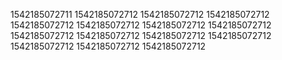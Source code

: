 1542185072711
1542185072712
1542185072712
1542185072712
1542185072712
1542185072712
1542185072712
1542185072712
1542185072712
1542185072712
1542185072712
1542185072712
1542185072712
1542185072712
1542185072712